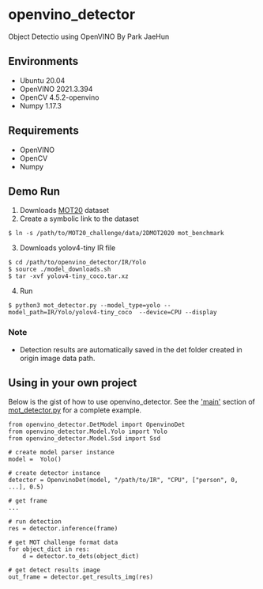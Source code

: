 # openvino_detector
Object Detectio using OpenVINO
By Park JaeHun

## Environments
- Ubuntu 20.04
- OpenVINO 2021.3.394
- OpenCV 4.5.2-openvino
- Numpy 1.17.3
## Requirements
- OpenVINO
- OpenCV
- Numpy

## Demo Run
1. Downloads [MOT20](https://motchallenge.net/data/MOT20/) dataset
2. Create a symbolic link to the dataset
  ```
  $ ln -s /path/to/MOT20_challenge/data/2DMOT2020 mot_benchmark
  ```
3. Downloads yolov4-tiny IR file
  ```
  $ cd /path/to/openvino_detector/IR/Yolo
  $ source ./model_downloads.sh
  $ tar -xvf yolov4-tiny_coco.tar.xz
  ```
4. Run
  ```
  $ python3 mot_detector.py --model_type=yolo --model_path=IR/Yolo/yolov4-tiny_coco  --device=CPU --display
  ```
### Note
- Detection results are automatically saved in the det folder created in origin image data path.
  
## Using in your own project
Below is the gist of how to use openvino_detector. See the ['main'](https://github.com/MilyangParkJaeHun/openvino_detector/blob/51d4ff7b63f7fa3c9bff1e746a49ca55a6d41ed3/mot_detector.py#L32) section of [mot_detector.py](https://github.com/MilyangParkJaeHun/openvino_detector/blob/51d4ff7b63f7fa3c9bff1e746a49ca55a6d41ed3/mot_detector.py) for a complete example.
```
from openvino_detector.DetModel import OpenvinoDet
from openvino_detector.Model.Yolo import Yolo
from openvino_detector.Model.Ssd import Ssd

# create model parser instance
model =  Yolo()

# create detector instance
detector = OpenvinoDet(model, "/path/to/IR", "CPU", ["person", 0, ...], 0.5)

# get frame
...

# run detection
res = detector.inference(frame)

# get MOT challenge format data
for object_dict in res:
    d = detector.to_dets(object_dict)

# get detect results image
out_frame = detector.get_results_img(res)

```
